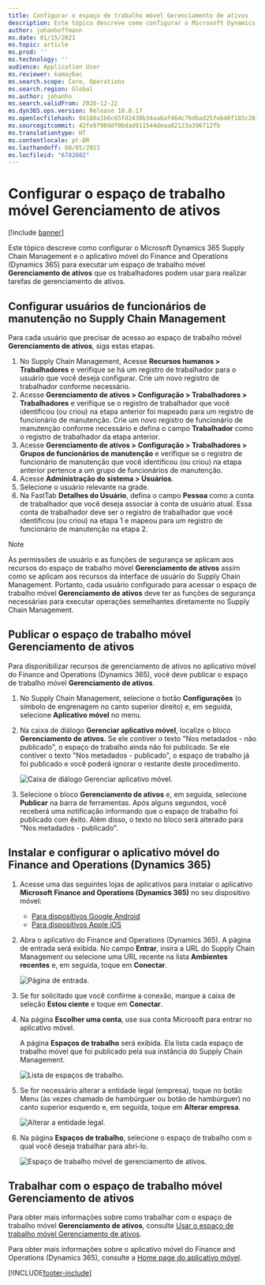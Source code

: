 ```yaml
---
title: Configurar o espaço de trabalho móvel Gerenciamento de ativos
description: Este tópico descreve como configurar o Microsoft Dynamics 365 Supply Chain Management e o aplicativo móvel do Finance and Operations (Dynamics 365) para executar um espaço de trabalho móvel Gerenciamento de ativos que os trabalhadores podem usar para realizar tarefas de gerenciamento de ativos.
author: johanhoffmann
ms.date: 01/15/2021
ms.topic: article
ms.prod: ''
ms.technology: ''
audience: Application User
ms.reviewer: kamaybac
ms.search.scope: Core, Operations
ms.search.region: Global
ms.author: johanho
ms.search.validFrom: 2020-12-22
ms.dyn365.ops.version: Release 10.0.17
ms.openlocfilehash: 04188a1b6c65fd2430b34aa6af464c76dbad25feb40f185c261e10896bb2396b
ms.sourcegitcommit: 42fe9790ddf0bdad911544deaa82123a396712fb
ms.translationtype: HT
ms.contentlocale: pt-BR
ms.lasthandoff: 08/05/2021
ms.locfileid: "6782602"
---
```

# <a name="set-up-the-asset-management-mobile-workspace"></a>Configurar o espaço de trabalho móvel Gerenciamento de ativos

[!include [banner](../includes/banner.md)]

Este tópico descreve como configurar o Microsoft Dynamics 365 Supply Chain Management e o aplicativo móvel do Finance and Operations (Dynamics 365) para executar um espaço de trabalho móvel **Gerenciamento de ativos** que os trabalhadores podem usar para realizar tarefas de gerenciamento de ativos.

## <a name="set-up-maintenance-worker-users-in-supply-chain-management"></a>Configurar usuários de funcionários de manutenção no Supply Chain Management

Para cada usuário que precisar de acesso ao espaço de trabalho móvel **Gerenciamento de ativos**, siga estas etapas.

1. No Supply Chain Management, Acesse **Recursos humanos \> Trabalhadores** e verifique se há um registro de trabalhador para o usuário que você deseja configurar. Crie um novo registro de trabalhador conforme necessário.
1. Acesse **Gerenciamento de ativos \> Configuração \> Trabalhadores \> Trabalhadores** e verifique se o registro de trabalhador que você identificou (ou criou) na etapa anterior foi mapeado para um registro de funcionário de manutenção. Crie um novo registro de funcionário de manutenção conforme necessário e defina o campo **Trabalhador** como o registro de trabalhador da etapa anterior.
1. Acesse **Gerenciamento de ativos \> Configuração \> Trabalhadores \> Grupos de funcionários de manutenção** e verifique se o registro de funcionário de manutenção que você identificou (ou criou) na etapa anterior pertence a um grupo de funcionários de manutenção.
1. Acesse **Administração do sistema \> Usuários**.
1. Selecione o usuário relevante na grade.
1. Na FastTab **Detalhes do Usuário**, defina o campo **Pessoa** como a conta de trabalhador que você deseja associar à conta de usuário atual. Essa conta de trabalhador deve ser o registro de trabalhador que você identificou (ou criou) na etapa 1 e mapeou para um registro de funcionário de manutenção na etapa 2.

> [!NOTE]
> As permissões de usuário e as funções de segurança se aplicam aos recursos do espaço de trabalho móvel **Gerenciamento de ativos** assim como se aplicam aos recursos da interface de usuário do Supply Chain Management. Portanto, cada usuário configurado para acessar o espaço de trabalho móvel **Gerenciamento de ativos** deve ter as funções de segurança necessárias para executar operações semelhantes diretamente no Supply Chain Management.

## <a name="publish-the-asset-management-mobile-workspace"></a>Publicar o espaço de trabalho móvel Gerenciamento de ativos

Para disponibilizar recursos de gerenciamento de ativos no aplicativo móvel do Finance and Operations (Dynamics 365), você deve publicar o espaço de trabalho móvel **Gerenciamento de ativos**.

1. No Supply Chain Management, selecione o botão **Configurações** (o símbolo de engrenagem no canto superior direito) e, em seguida, selecione **Aplicativo móvel** no menu.
1. Na caixa de diálogo **Gerenciar aplicativo móvel**, localize o bloco **Gerenciamento de ativos**. Se ele contiver o texto "Nos metadados - não publicado", o espaço de trabalho ainda não foi publicado. Se ele contiver o texto "Nos metadados - publicado", o espaço de trabalho já foi publicado e você poderá ignorar o restante deste procedimento.

    ![Caixa de diálogo Gerenciar aplicativo móvel.](media/mobile-workspaces.png "Caixa de diálogo Gerenciar aplicativo móvel")

1. Selecione o bloco **Gerenciamento de ativos** e, em seguida, selecione **Publicar** na barra de ferramentas. Após alguns segundos, você receberá uma notificação informando que o espaço de trabalho foi publicado com êxito. Além disso, o texto no bloco será alterado para "Nos metadados - publicado".

## <a name="install-and-set-up-the-finance-and-operations-dynamics-365-mobile-app"></a>Instalar e configurar o aplicativo móvel do Finance and Operations (Dynamics 365)

1. Acesse uma das seguintes lojas de aplicativos para instalar o aplicativo **Microsoft Finance and Operations (Dynamics 365)** no seu dispositivo móvel:

    - [Para dispositivos Google Android](https://go.microsoft.com/fwlink/?linkid=850662)
    - [Para dispositivos Apple iOS](https://go.microsoft.com/fwlink/?linkid=850663)

1. Abra o aplicativo do Finance and Operations (Dynamics 365). A página de entrada será exibida. No campo **Entrar**, insira a URL do Supply Chain Management ou selecione uma URL recente na lista **Ambientes recentes** e, em seguida, toque em **Conectar**.

    ![Página de entrada.](media/mobile-app-sign-in.png "Página de entrada")

1. Se for solicitado que você confirme a conexão, marque a caixa de seleção **Estou ciente** e toque em **Conectar**.
1. Na página **Escolher uma conta**, use sua conta Microsoft para entrar no aplicativo móvel.

    A página **Espaços de trabalho** será exibida. Ela lista cada espaço de trabalho móvel que foi publicado pela sua instância do Supply Chain Management.

    ![Lista de espaços de trabalho.](media/mobile-app-workspaces.png "Lista de espaços de trabalho")

1. Se for necessário alterar a entidade legal (empresa), toque no botão Menu (às vezes chamado de hambúrguer ou botão de hambúrguer) no canto superior esquerdo e, em seguida, toque em **Alterar empresa**.

    ![Alterar a entidade legal.](media/mobile-app-change-comp.png "Alterar a entidade legal")

1. Na página **Espaços de trabalho**, selecione o espaço de trabalho com o qual você deseja trabalhar para abri-lo.

    ![Espaço de trabalho móvel de gerenciamento de ativos.](media/mobile-app-asset-workspace.png "Espaço de trabalho móvel de gerenciamento de ativos")

## <a name="work-with-the-asset-management-mobile-workspace"></a>Trabalhar com o espaço de trabalho móvel Gerenciamento de ativos

Para obter mais informações sobre como trabalhar com o espaço de trabalho móvel **Gerenciamento de ativos**, consulte [Usar o espaço de trabalho móvel Gerenciamento de ativos](asset-management-mobile-workspace.md).

Para obter mais informações sobre o aplicativo móvel do Finance and Operations (Dynamics 365), consulte a [Home page do aplicativo móvel](../../fin-ops-core/dev-itpro/mobile-apps/Mobile-app-home-page.md).


[!INCLUDE[footer-include](../../includes/footer-banner.md)]